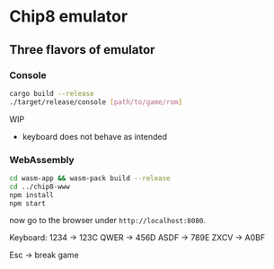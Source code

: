 # Chip8 emulator

## Three flavors of emulator

### Console

```bash
cargo build --release
./target/release/console [path/to/game/rom]
```

WIP
* keyboard does not behave as intended

### WebAssembly

```bash
cd wasm-app && wasm-pack build --release
cd ../chip8-www
npm install
npm start
```

now go to the browser under `http://localhost:8080`.

Keyboard:
1234 -> 123C
QWER -> 456D
ASDF -> 789E
ZXCV -> A0BF

Esc -> break game
